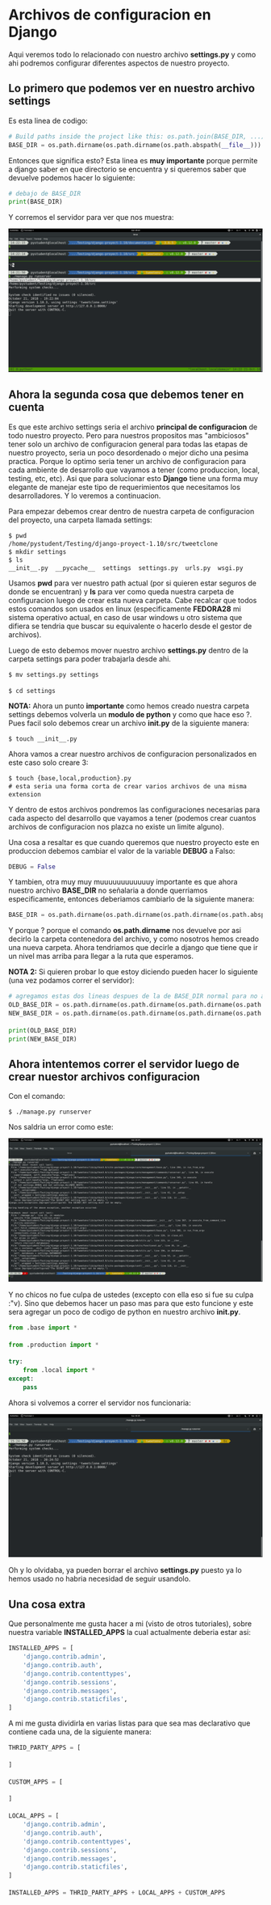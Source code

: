 # Archivos de configuracion en Django

Aqui veremos todo lo relacionado con nuestro archivo **settings.py** y como ahi podremos configurar diferentes aspectos de nuestro proyecto.

## Lo primero que podemos ver en nuestro archivo settings 

Es esta linea de codigo:

```python
# Build paths inside the project like this: os.path.join(BASE_DIR, ...)
BASE_DIR = os.path.dirname(os.path.dirname(os.path.abspath(__file__)))
```

Entonces que significa esto?
Esta linea es **muy importante** porque permite a django saber en que directorio se encuentra y si queremos saber que devuelve podemos hacer lo siguiente:

```python
# debajo de BASE_DIR
print(BASE_DIR)
```

Y corremos el servidor para ver que nos muestra:

![base-dir](../imgs/base-dir.png "base-dir")


## Ahora la segunda cosa que debemos tener en cuenta

Es que este archivo settings seria el archivo **principal de configuracion** de todo nuestro proyecto. Pero para nuestros propositos mas "ambiciosos" tener solo un archivo de configuracion general para todas las etapas de nuestro proyecto, seria un poco desordenado o mejor dicho una pesima practica. 
Porque lo optimo seria tener un archivo de configuracion para cada ambiente de desarrollo que vayamos a tener (como produccion, local, testing, etc, etc). Asi que para solucionar esto **Django** tiene una forma muy elegante de manejar este tipo de requerimientos que necesitamos los desarrolladores. Y lo veremos a continuacion.

Para empezar debemos crear dentro de nuestra carpeta de configuracion del proyecto, una carpeta llamada settings:

```console
$ pwd 
/home/pystudent/Testing/django-proyect-1.10/src/tweetclone
$ mkdir settings
$ ls
__init__.py  __pycache__  settings  settings.py  urls.py  wsgi.py
```

Usamos **pwd** para ver nuestro path actual (por si quieren estar seguros de donde se encuentran) y **ls** para ver como queda nuestra carpeta de configuracion luego de crear esta nueva carpeta. 
Cabe recalcar que todos estos comandos son usados en linux (especificamente **FEDORA28** mi sistema operativo actual, en caso de usar windows u otro sistema que difiera se tendria que buscar su equivalente o hacerlo desde el gestor de archivos).

Luego de esto debemos mover nuestro archivo **settings.py** dentro de la carpeta settings para poder trabajarla desde ahi. 

```console
$ mv settings.py settings

$ cd settings
```

**NOTA:** Ahora un punto **importante** como hemos creado nuestra carpeta settings debemos volverla un **modulo de python** y como que hace eso ?. Pues facil solo debemos crear un archivo **__init__.py**  de la siguiente manera:

```console
$ touch __init__.py
```

Ahora vamos a crear nuestro archivos de configuracion personalizados en este caso solo creare 3:

```console
$ touch {base,local,production}.py
# esta seria una forma corta de crear varios archivos de una misma extension
```

Y dentro de estos archivos pondremos las configuraciones necesarias para cada aspecto del desarrollo que vayamos a tener (podemos crear cuantos archivos de configuracion nos plazca no existe un limite alguno).

Una cosa a resaltar es que cuando queremos que nuestro proyecto este en produccion debemos cambiar el valor de la variable **DEBUG** a Falso:

```python
DEBUG = False
```

Y tambien, otra muy muy muuuuuuuuuuuuy importante es que ahora nuestro archivo **BASE_DIR** no señalaria a donde querriamos especificamente, entonces deberiamos cambiarlo de la siguiente manera:


```python
BASE_DIR = os.path.dirname(os.path.dirname(os.path.dirname(os.path.abspath(__file__))))
```

Y porque ? porque el comando **os.path.dirname** nos devuelve por asi decirlo la carpeta contenedora del archivo, y como nosotros hemos creado una nueva carpeta. Ahora tendriamos que decirle a django que tiene que ir un nivel mas arriba para llegar a la ruta que esperamos.

**NOTA 2:** Si quieren probar lo que estoy diciendo pueden hacer lo siguiente (una vez podamos correr el servidor):

```python
# agregamos estas dos lineas despues de la de BASE_DIR normal para no afectar nada y corramos el servidor
OLD_BASE_DIR = os.path.dirname(os.path.dirname(os.path.dirname(os.path.abspath(__file__))))
NEW_BASE_DIR = os.path.dirname(os.path.dirname(os.path.dirname(os.path.abspath(__file__))))

print(OLD_BASE_DIR)
print(NEW_BASE_DIR)
```

## Ahora intentemos correr el servidor luego de crear nuestor archivos configuracion

Con el comando:

```console
$ ./manage.py runserver
```

Nos saldria un error como este:

![error-run](../imgs/error-run.png "error-run")

Y no chicos no fue culpa de ustedes (excepto con ella eso si fue su culpa :"v). 
Sino que debemos hacer un paso mas para que esto funcione y este sera agregar un poco de codigo de python en nuestro archivo **__init__.py**.

```python
from .base import *

from .production import *

try:
	from .local import *
except:
	pass
```

Ahora si volvemos a correr el servidor nos funcionaria:

![correct-run](../imgs/correct-run.png "correct-run")


Oh y lo olvidaba, ya pueden borrar el archivo **settings.py** puesto ya lo hemos usado no habria necesidad de seguir usandolo.  


## Una cosa extra 

Que personalmente me gusta hacer a mi (visto de otros tutoriales), sobre nuestra variable **INSTALLED_APPS** la cual actualmente deberia estar asi:

```python
INSTALLED_APPS = [
    'django.contrib.admin',
    'django.contrib.auth',
    'django.contrib.contenttypes',
    'django.contrib.sessions',
    'django.contrib.messages',
    'django.contrib.staticfiles',
]
```

A mi me gusta dividirla en varias listas para que sea mas declarativo que contiene cada una, de la siguiente manera:

```python
THRID_PARTY_APPS = [
    
]

CUSTOM_APPS = [
    
]

LOCAL_APPS = [
    'django.contrib.admin',
    'django.contrib.auth',
    'django.contrib.contenttypes',
    'django.contrib.sessions',
    'django.contrib.messages',
    'django.contrib.staticfiles',
]

INSTALLED_APPS = THRID_PARTY_APPS + LOCAL_APPS + CUSTOM_APPS
```











